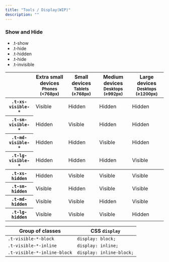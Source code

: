 ```yaml
---
title: "Tools / Display(WIP)"
description: ""
---
```

<div class="Container">
  <h3>Show and Hide</h3>
  <ul>
    <li>.t-show</li>
    <li>.t-hide</li>
    <li>.t-hidden</li>
    <li>.t-hide</li>
    <li>.t-invisible</li>
  </ul>


<table class="Table table-striped responsive-utilities">
      <thead>
        <tr>
          <th></th>
          <th>
            Extra small devices
            <small>Phones (&lt;768px)</small>
          </th>
          <th>
            Small devices
            <small>Tablets (≥768px)</small>
          </th>
          <th>
            Medium devices
            <small>Desktops (≥992px)</small>
          </th>
          <th>
            Large devices
            <small>Desktops (≥1200px)</small>
          </th>
        </tr>
      </thead>
      <tbody>
        <tr>
          <th scope="row"><code>.t-xs-visible-*</code></th>
          <td class="is-visible">Visible</td>
          <td class="is-hidden">Hidden</td>
          <td class="is-hidden">Hidden</td>
          <td class="is-hidden">Hidden</td>
        </tr>
        <tr>
          <th scope="row"><code>.t-sm-visible-*</code></th>
          <td class="is-hidden">Hidden</td>
          <td class="is-visible">Visible</td>
          <td class="is-hidden">Hidden</td>
          <td class="is-hidden">Hidden</td>
        </tr>
        <tr>
          <th scope="row"><code>.t-md-visible-*</code></th>
          <td class="is-hidden">Hidden</td>
          <td class="is-hidden">Hidden</td>
          <td class="is-visible">Visible</td>
          <td class="is-hidden">Hidden</td>
        </tr>
        <tr>
          <th scope="row"><code>.t-lg-visible-*</code></th>
          <td class="is-hidden">Hidden</td>
          <td class="is-hidden">Hidden</td>
          <td class="is-hidden">Hidden</td>
          <td class="is-visible">Visible</td>
        </tr>
      </tbody>
      <tbody>
        <tr>
          <th scope="row"><code>.t-xs-hidden</code></th>
          <td class="is-hidden">Hidden</td>
          <td class="is-visible">Visible</td>
          <td class="is-visible">Visible</td>
          <td class="is-visible">Visible</td>
        </tr>
        <tr>
          <th scope="row"><code>.t-sm-hidden</code></th>
          <td class="is-visible">Visible</td>
          <td class="is-hidden">Hidden</td>
          <td class="is-visible">Visible</td>
          <td class="is-visible">Visible</td>
        </tr>
        <tr>
          <th scope="row"><code>.t-md-hidden</code></th>
          <td class="is-visible">Visible</td>
          <td class="is-visible">Visible</td>
          <td class="is-hidden">Hidden</td>
          <td class="is-visible">Visible</td>
        </tr>
        <tr>
          <th scope="row"><code>.t-lg-hidden</code></th>
          <td class="is-visible">Visible</td>
          <td class="is-visible">Visible</td>
          <td class="is-visible">Visible</td>
          <td class="is-hidden">Hidden</td>
        </tr>
      </tbody>
    </table>


<table class="tbl">
  <thead>
    <tr>
      <th>Group of classes</th>
      <th>CSS <code>display</code></th>
    </tr>
  </thead>
  <tbody>
    <tr>
      <td><code>.t-visible-*-block</code></td>
      <td><code>display: block;</code></td>
    </tr>
    <tr>
      <td><code>.t-visible-*-inline</code></td>
      <td><code>display: inline;</code></td>
    </tr>
    <tr>
      <td><code>.t-visible-*-inline-block</code></td>
      <td><code>display: inline-block;</code></td>
    </tr>
  </tbody>
</table>

</div>
